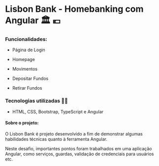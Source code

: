 # Lisbon Bank - Homebanking com Angular :classical_building: :euro:

### Funcionalidades:

+ Página de Login

+ Homepage

+ Movimentos

+ Depositar Fundos

+ Retirar Fundos

### Tecnologias utilizadas :woman_technologist:

+ HTML, CSS, Bootstrap, TypeScript e Angular


#### Sobre o projeto:


O Lisbon Bank é projeto desenvolvido a fim de demonstrar algumas habilidades técnicas quanto à ferramenta Angular.

Neste desafio, importantes pontos foram trabalhados em uma aplicação Angular, como serviços, guardas, validação de credenciais para usuários etc.


